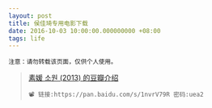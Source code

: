 ```yaml
---
layout: post
title: 侯佳琦专用电影下载
date: 2016-10-03 10:00:00.000000000 +08:00
tags: life
---
```


`注意：请勿转载该页面，仅供个人使用。`

>[素媛 소원 (2013) 的豆瓣介绍](https://movie.douban.com/subject/21937452/)
>
>```
>📽 链接:https://pan.baidu.com/s/1nvrV79R 密码:uea2
>```
>